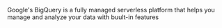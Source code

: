 Google's BigQuery is a fully managed serverless platform that helps you manage and analyze your data with buult-in features 
